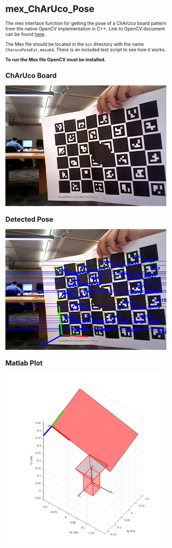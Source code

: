 # mex_ChArUco_Pose

The mex interface function for getting the pose of a ChArUco board pattern from the native OpenCV implementation in C++. Link to OpenCV document can be found [here](https://docs.opencv.org/3.4/df/d4a/tutorial_charuco_detection.html).

The Mex file should be located in the `bin` directory with the name `CharucoPoseEst.mexa64`. There is an included test script to see how it works.

**To run the Mex file OpenCV must be installed.**



## ChArUco Board

<img align="center" src="Images/patexample.png" alt="ChArUco pattern held up in front of camera" width="500" />

## Detected Pose

<img align="center" src="Images/patexample_with_pose.png" alt="ChArUco pattern with detected pose" width="500" />

## Matlab Plot

<img align="center" src="Images/plot_pose_pattern.png" alt="ChArUco pattern held up in front of camera" width="500" />